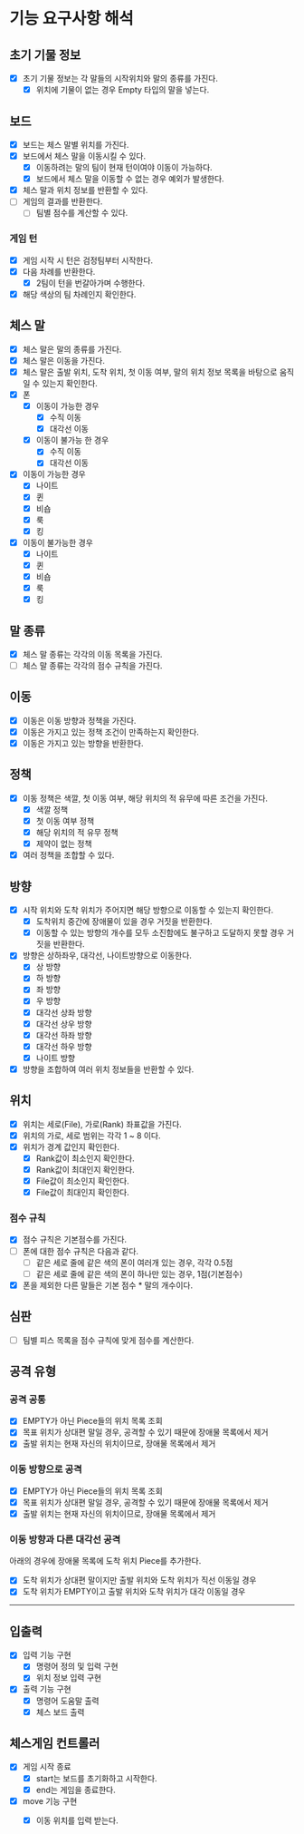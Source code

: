 # 기능 요구사항 해석

## 초기 기물 정보

- [x] 초기 기물 정보는 각 말들의 시작위치와 말의 종류를 가진다.
    - [x] 위치에 기물이 없는 경우 Empty 타입의 말을 넣는다.

## 보드

- [x] 보드는 체스 말별 위치를 가진다.
- [x] 보드에서 체스 말을 이동시킬 수 있다.
    - [x] 이동하려는 말의 팀이 현재 턴이여야 이동이 가능하다.
    - [x] 보드에서 체스 말을 이동할 수 없는 경우 예외가 발생한다.
- [x] 체스 말과 위치 정보를 반환할 수 있다.
- [ ] 게임의 결과를 반환한다.
    - [ ] 팀별 점수를 계산할 수 있다.

### 게임 턴

- [x] 게임 시작 시 턴은 검정팀부터 시작한다.
- [x] 다음 차례를 반환한다.
    - [x] 2팀이 턴을 번갈아가며 수행한다.
- [x] 해당 색상의 팀 차례인지 확인한다.

## 체스 말

- [x] 체스 말은 말의 종류를 가진다.
- [x] 체스 말은 이동을 가진다.
- [x] 체스 말은 출발 위치, 도착 위치, 첫 이동 여부, 말의 위치 정보 목록을 바탕으로 움직일 수 있는지 확인한다.
- [x] 폰
    - [x] 이동이 가능한 경우
        - [x] 수직 이동
        - [x] 대각선 이동
    - [x] 이동이 불가능 한 경우
        - [x] 수직 이동
        - [x] 대각선 이동
- [x] 이동이 가능한 경우
    - [x] 나이트
    - [x] 퀸
    - [x] 비숍
    - [x] 룩
    - [x] 킹
- [x] 이동이 불가능한 경우
    - [x] 나이트
    - [x] 퀸
    - [x] 비숍
    - [x] 룩
    - [x] 킹

## 말 종류

- [x] 체스 말 종류는 각각의 이동 목록을 가진다.
- [ ] 체스 말 종류는 각각의 점수 규칙을 가진다.

## 이동

- [x] 이동은 이동 방향과 정책을 가진다.
- [x] 이동은 가지고 있는 정책 조건이 만족하는지 확인한다.
- [x] 이동은 가지고 있는 방향을 반환한다.

## 정책

- [x] 이동 정책은 색깔, 첫 이동 여부, 해당 위치의 적 유무에 따른 조건을 가진다.
    - [x] 색깔 정책
    - [x] 첫 이동 여부 정책
    - [x] 해당 위치의 적 유무 정책
    - [x] 제약이 없는 정책
- [x] 여러 정책을 조합할 수 있다.

## 방향

- [x] 시작 위치와 도착 위치가 주어지면 해당 방향으로 이동할 수 있는지 확인한다.
    - [x] 도착위치 중간에 장애물이 있을 경우 거짓을 반환한다.
    - [x] 이동할 수 있는 방향의 개수를 모두 소진함에도 불구하고 도달하지 못할 경우 거짓을 반환한다.
- [x] 방향은 상하좌우, 대각선, 나이트방향으로 이동한다.
    - [x] 상 방향
    - [x] 하 방향
    - [x] 좌 방향
    - [x] 우 방향
    - [x] 대각선 상좌 방향
    - [x] 대각선 상우 방향
    - [x] 대각선 하좌 방향
    - [x] 대각선 하우 방향
    - [x] 나이트 방향
- [x] 방향을 조합하여 여러 위치 정보들을 반환할 수 있다.

## 위치

- [x] 위치는 세로(File), 가로(Rank) 좌표값을 가진다.
- [x] 위치의 가로, 세로 범위는 각각 1 ~ 8 이다.
- [x] 위치가 경계 값인지 확인한다.
    - [x] Rank값이 최소인지 확인한다.
    - [x] Rank값이 최대인지 확인한다.
    - [x] File값이 최소인지 확인한다.
    - [x] File값이 최대인지 확인한다.

### 점수 규칙

- [x] 점수 규칙은 기본점수를 가진다.
- [ ] 폰에 대한 점수 규칙은 다음과 같다.
    - [ ] 같은 세로 줄에 같은 색의 폰이 여러개 있는 경우, 각각 0.5점
    - [ ] 같은 세로 줄에 같은 색의 폰이 하나만 있는 경우, 1점(기본점수)
- [x] 폰을 제외한 다른 말들은 기본 점수 * 말의 개수이다.

## 심판

- [ ] 팀별 피스 목록을 점수 규칙에 맞게 점수를 계산한다.

## 공격 유형

### 공격 공통

- [x] EMPTY가 아닌 Piece들의 위치 목록 조회
- [x] 목표 위치가 상대편 말일 경우, 공격할 수 있기 때문에 장애물 목록에서 제거
- [x] 출발 위치는 현재 자신의 위치이므로, 장애물 목록에서 제거

### 이동 방향으로 공격

- [x] EMPTY가 아닌 Piece들의 위치 목록 조회
- [x] 목표 위치가 상대편 말일 경우, 공격할 수 있기 때문에 장애물 목록에서 제거
- [x] 출발 위치는 현재 자신의 위치이므로, 장애물 목록에서 제거

### 이동 방향과 다른 대각선 공격

아래의 경우에 장애물 목록에 도착 위치 Piece를 추가한다.

- [x] 도착 위치가 상대편 말이지만 출발 위치와 도착 위치가 직선 이동일 경우
- [x] 도착 위치가 EMPTY이고 출발 위치와 도착 위치가 대각 이동일 경우

---

## 입출력

- [x] 입력 기능 구현
    - [x] 명령어 정의 및 입력 구현
    - [x] 위치 정보 입력 구현

- [x] 출력 기능 구현
    - [x] 명령어 도움말 출력
    - [x] 체스 보드 출력

## 체스게임 컨트롤러

- [x] 게임 시작 종료
    - [x] start는 보드를 초기화하고 시작한다.
    - [x] end는 게임을 종료한다.
- [x] move 기능 구현
    - [x] 이동 위치를 입력 받는다.

